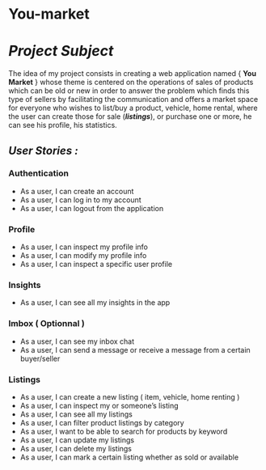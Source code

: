 # You-market

 # *Project Subject*

  The idea of my project consists in creating a web application named { **You Market** } whose theme is centered on the operations of sales of products which can be old or new in order to answer the problem which finds this type of sellers by facilitating the communication and offers a market space for everyone who wishes to list/buy a product, vehicle, home rental, where the user can create those for sale (***listings***), or purchase one or more, he can see his profile, his statistics.

  ## *User Stories :*

  ### Authentication

  - As a user, I can create an account
  - As a user, I can log in to my account
  - As a user, I can logout from the application

  ### Profile

  - As a user, I can inspect my profile info
  - As a user, I can modify my profile info
  - As a user, I can inspect a specific user profile

  ### Insights

  - As a user, I can see all my insights in the app

  ### Imbox ( Optionnal )

  - As a user, I can see my inbox chat
  - As a user, I can send a message or receive a message from a certain buyer/seller

  ### Listings

  - As a user, I can create a new listing ( item, vehicle, home renting )
  - As a user, I can inspect my or someone’s listing
  - As a user, I can see all my listings
  - As a user, I can filter product listings by category
  - As a user, I want to be able to search for products by keyword
  - As a user, I can update my listings
  - As a user, I can delete my listings
  - As a user, I can mark a certain listing whether as sold or available
    
    
